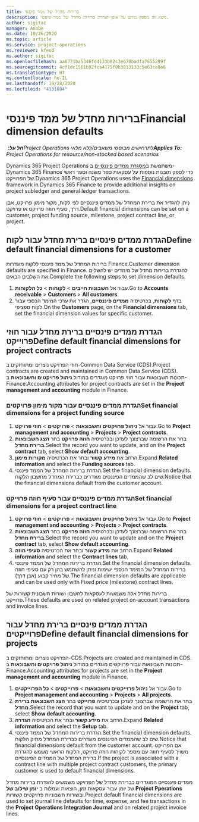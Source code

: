 ```yaml
---
title: ברירות מחדל של ממד פיננסי
description: נושא זה מספק מידע על אופן הגדרת ברירות מחדל של ממד פיננסי.
author: sigitac
manager: Annbe
ms.date: 10/26/2020
ms.topic: article
ms.service: project-operations
ms.reviewer: kfend
ms.author: sigitac
ms.openlocfilehash: aa6771ba5346fd4133b82c3e670badfa7655299f
ms.sourcegitcommit: 4cf1dc1561b92fca4175f0b3813133c5e63ce8e6
ms.translationtype: HT
ms.contentlocale: he-IL
ms.lasthandoff: 10/28/2020
ms.locfileid: "4131884"
---
```

# <a name="financial-dimension-defaults"></a><span data-ttu-id="a58e8-103">ברירות מחדל של ממד פיננסי</span><span class="sxs-lookup"><span data-stu-id="a58e8-103">Financial dimension defaults</span></span>

<span data-ttu-id="a58e8-104">_**חל על:** ‏Project Operations לתרחישים מבוססי משאבים/ללא מלאי_</span><span class="sxs-lookup"><span data-stu-id="a58e8-104">_**Applies To:** Project Operations for resource/non-stocked based scenarios_</span></span>

<span data-ttu-id="a58e8-105">Dynamics 365 Project Operations משתמשת ב[מסגרת ממדים פיננסיים](https://docs.microsoft.com/dynamics365/finance/general-ledger/financial-dimensions) ב-Dynamics 365 Finance כדי לספק תובנות נוספות על עסקאות ספר משנה וספר ראשי של הפרוייקט.</span><span class="sxs-lookup"><span data-stu-id="a58e8-105">Dynamics 365 Project Operations uses the [Financial dimensions](https://docs.microsoft.com/dynamics365/finance/general-ledger/financial-dimensions) framework in Dynamics 365 Finance to provide additional insights on project subledger and general ledger transactions.</span></span>

<span data-ttu-id="a58e8-106">ניתן להגדיר את ברירת המחדל של ממדים פיננסיים לפי לקוח, מקור מימון פרויקט, אבן דרך, סעיף חוזה פרויקט או פרויקט.</span><span class="sxs-lookup"><span data-stu-id="a58e8-106">Default financial dimensions can be set on a customer, project funding source, milestone, project contract line, or project.</span></span>

## <a name="define-default-financial-dimensions-for-a-customer"></a><span data-ttu-id="a58e8-107">הגדרת ממדים פינסיים ברירת מחדל עבור לקוח</span><span class="sxs-lookup"><span data-stu-id="a58e8-107">Define default financial dimensions for a customer</span></span>

<span data-ttu-id="a58e8-108">ברירות המחדל של ממד פיננסי ללקוח מוגדרות Finance.</span><span class="sxs-lookup"><span data-stu-id="a58e8-108">Customer dimension defaults are specified in Finance.</span></span> <span data-ttu-id="a58e8-109">להגדרת ברירות מחדל של מימדים יש להשלים את השלבים הבאים.</span><span class="sxs-lookup"><span data-stu-id="a58e8-109">Complete the following steps to set dimension defaults.</span></span>

1. <span data-ttu-id="a58e8-110">עבור אל **חשבונות חייבים** > **לקוחות** > **כל הלקוחות**.</span><span class="sxs-lookup"><span data-stu-id="a58e8-110">Go to **Accounts receivable** > **Customers** > **All customers**.</span></span>
2. <span data-ttu-id="a58e8-111">בדף **לקוחות**, בכרטיסיה **ממדים פיננסיים**, הגדר את ערכי המימד הכספי עבור לקוח ספציפי.</span><span class="sxs-lookup"><span data-stu-id="a58e8-111">On the **Customers** page, on the **Financial dimensions** tab, set the financial dimension values for specific customer.</span></span>

## <a name="define-default-financial-dimensions-for-project-contracts"></a><span data-ttu-id="a58e8-112">הגדרת ממדים פינסיים ברירת מחדל עבור חוזי פרוייקט</span><span class="sxs-lookup"><span data-stu-id="a58e8-112">Define default financial dimensions for project contracts</span></span>

<span data-ttu-id="a58e8-113">חוזי הפרויקט נוצרים ומתוחזקים ב-Common Data Service ‏(CDS).</span><span class="sxs-lookup"><span data-stu-id="a58e8-113">Project contracts are created and maintained in Common Data Service (CDS).</span></span> <span data-ttu-id="a58e8-114">תכונות חשבונאות עבור חוזי פרויקט מוגדרים במודול **ניהול פרויקטים וחשבונאות** ב-Finance.</span><span class="sxs-lookup"><span data-stu-id="a58e8-114">Accounting attributes for project contracts are set in the **Project management and accounting** module in Finance.</span></span>

### <a name="set-financial-dimensions-for-a-project-funding-source"></a><span data-ttu-id="a58e8-115">הגדרת ממדים פיננסיים עבור מקור מימון פרויקטים</span><span class="sxs-lookup"><span data-stu-id="a58e8-115">Set financial dimensions for a project funding source</span></span>

1. <span data-ttu-id="a58e8-116">עבור אל **ניהול פרויקטים וחשבונאות** > **פרויקטים** > **חוזי פרויקט**.</span><span class="sxs-lookup"><span data-stu-id="a58e8-116">Go to **Project management and accounting** > **Projects** > **Project contracts**.</span></span>
2. <span data-ttu-id="a58e8-117">בחר את הרשומה שברצונך לעדכן ובכרטיסיה **חוזה פרויקט** בחר **הצג חשבונאות ברירת מחדל**.</span><span class="sxs-lookup"><span data-stu-id="a58e8-117">Select the record you want to update, and on the **Project contract** tab, select **Show default accounting**.</span></span>
3. <span data-ttu-id="a58e8-118">הרחב את **מידע קשור** ובחר את הכרטיסיה **מקורות מימון**.</span><span class="sxs-lookup"><span data-stu-id="a58e8-118">Expand **Related information** and select the **Funding sources** tab.</span></span>
4. <span data-ttu-id="a58e8-119">הגדרת ברירות המחדל של הממד פיננסי.</span><span class="sxs-lookup"><span data-stu-id="a58e8-119">Set the financial dimension defaults.</span></span> <span data-ttu-id="a58e8-120">שים לב שהממדים הפיננסים מוגדרים כברירת המחדל מחשבון הלקוח.</span><span class="sxs-lookup"><span data-stu-id="a58e8-120">Notice that the financial dimensions default from the customer account.</span></span>

### <a name="set-financial-dimensions-for-a-project-contract-line"></a><span data-ttu-id="a58e8-121">הגדרת ממדים פיננסיים עבור סעיף חוזה פרוייקט</span><span class="sxs-lookup"><span data-stu-id="a58e8-121">Set financial dimensions for a project contract line</span></span>

1. <span data-ttu-id="a58e8-122">עבור אל **ניהול פרויקטים וחשבונאות** > **פרויקטים** > **חוזי פרויקט**.</span><span class="sxs-lookup"><span data-stu-id="a58e8-122">Go to **Project management and accounting** > **Projects** > **Project contracts**.</span></span>
2. <span data-ttu-id="a58e8-123">בחר את הרשומה שברצונך לעדכן ובכרטיסיה **חוזה פרויקט** בחר **הצג חשבונאות ברירת מחדל**.</span><span class="sxs-lookup"><span data-stu-id="a58e8-123">Select the record you want to update and on the **Project contract** tab, select **Show default accounting**.</span></span>
3. <span data-ttu-id="a58e8-124">הרחב את **מידע קשור** ובחר את הכרטיסיה **סעיפי חוזה**.</span><span class="sxs-lookup"><span data-stu-id="a58e8-124">Expand **Related information** and select the **Contract lines** tab.</span></span>
4. <span data-ttu-id="a58e8-125">הגדרת ברירות המחדל של הממד פיננסי.</span><span class="sxs-lookup"><span data-stu-id="a58e8-125">Set the financial dimension defaults.</span></span> <span data-ttu-id="a58e8-126">ברירות המחדל של המימד הכספי ישימות וניתן להשתמש בהן רק עם סעיפי חוזה של מחיר קבוע (אבן דרך).</span><span class="sxs-lookup"><span data-stu-id="a58e8-126">The financial dimension defaults are applicable and can be used only with Fixed price (milestone) contract lines.</span></span>

<span data-ttu-id="a58e8-127">ברירות מחדל אלה משמשות לעסקאות לחשבון ושורות חשבונית קשורות של פרוייקט.</span><span class="sxs-lookup"><span data-stu-id="a58e8-127">These defaults are used on related project on-account transactions and invoice lines.</span></span>

## <a name="define-default-financial-dimensions-for-projects"></a><span data-ttu-id="a58e8-128">הגדרת ממדים פינסיים ברירת מחדל עבור פרוייקטים</span><span class="sxs-lookup"><span data-stu-id="a58e8-128">Define default financial dimensions for projects</span></span>

<span data-ttu-id="a58e8-129">הפרויקט נוצרים ומתוחזקים ב-CDS.</span><span class="sxs-lookup"><span data-stu-id="a58e8-129">Projects are created and maintained in CDS.</span></span> <span data-ttu-id="a58e8-130">תכונות חשבונאות עבור פרויקטים מוגדרים במודול **ניהול פרויקטים וחשבונאות** ב-Finance.</span><span class="sxs-lookup"><span data-stu-id="a58e8-130">Accounting attributes for projects are set in the **Project management and accounting** module in Finance.</span></span>

1. <span data-ttu-id="a58e8-131">עבור אל **ניהול פרוייקטים וחשבונאות** > **פרוייקטים** > **כל הפרוייקטים**.</span><span class="sxs-lookup"><span data-stu-id="a58e8-131">Go to **Project management and accounting** > **Projects** > **All projects**.</span></span>
2. <span data-ttu-id="a58e8-132">בחר את הרשומה שברצונך לעדכן ובכרטיסיה **פרוייקט** בחר **הצג חשבונאות ברירת מחדל**.</span><span class="sxs-lookup"><span data-stu-id="a58e8-132">Select the record that you want to update and on the **Project** tab, select **Show default accounting**.</span></span>
3. <span data-ttu-id="a58e8-133">הרחב את **מידע קשור** ובחר את הכרטיסיה **הגדרה**.</span><span class="sxs-lookup"><span data-stu-id="a58e8-133">Expand **Related information** and select the **Setup** tab.</span></span>
4. <span data-ttu-id="a58e8-134">הגדרת ברירות המחדל של הממד פיננסי.</span><span class="sxs-lookup"><span data-stu-id="a58e8-134">Set the financial dimension defaults.</span></span> <span data-ttu-id="a58e8-135">שים לב שהממדים הפיננסים מוגדרים כברירת המחדל מתיק הלקוח.</span><span class="sxs-lookup"><span data-stu-id="a58e8-135">Notice that financial dimensions default from the customer account.</span></span> <span data-ttu-id="a58e8-136">אם הפרויקט משויך לסעיף חוזה עם מספר לקוחות חוזה פרויקט, הלקוח הראשי משמש להגדרת ברירת המחדל של הממדים הפיננסיים.</span><span class="sxs-lookup"><span data-stu-id="a58e8-136">If the project is associated with a contract line with multiple project contract customers, the primary customer is used to default financial dimensions.</span></span>

<span data-ttu-id="a58e8-137">ממדים פיננסיים המוגדרים כברירת מחדל של הפרויקט משמשים להגדרת ברירות מחדל של יומן עבור עסקאות זמן, הוצאות ועמלות ב **יומן שילוב של Project Pperations** ובשורות חשבוניות פרויקטים קשורות.</span><span class="sxs-lookup"><span data-stu-id="a58e8-137">Project default financial dimensions are used to set journal line defaults for time, expense, and fee transactions in the **Project Operations Integration Journal** and on related project invoice lines.</span></span>
